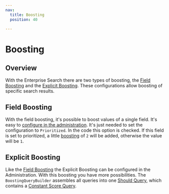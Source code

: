 ```yaml
---
nav:
  title: Boosting
  position: 40

---
```


# Boosting

## Overview

With the Enterprise Search there are two types of boosting, the [Field Boosting](boosting#field-boosting) and the [Explicit Boosting](boosting#explicit-boosting). These configurations allow boosting of specific search results.

## Field Boosting

With the field boosting, it's possible to boost values of a single field. It's easy to [configure in the administration](https://docs.shopware.com/en/shopware-6-en/enterprise-extensions/enterprise-search#searchable-information). It's just needed to set the configuration to `Prioritized`. In the code this option is checked. If this field is set to prioritized, a little [boosting](https://www.elastic.co/guide/en/elasticsearch/reference/6.8/mapping-boost.html) of `2` will be added, otherwise the value will be `1`.

## Explicit Boosting

Like the [Field Boosting](boosting#field-boosting) the Explicit Boosting can be configured in the Administration. With this boosting you have more possibilities. The `BoostingQueryBuilder` assembles all queries into one [Should Query](https://www.elastic.co/guide/en/elasticsearch/reference/current/query-dsl-bool-query.html#query-dsl-bool-query), which contains a [Constant Score Query](https://www.elastic.co/guide/en/elasticsearch/reference/6.8/query-dsl-constant-score-query.html).
